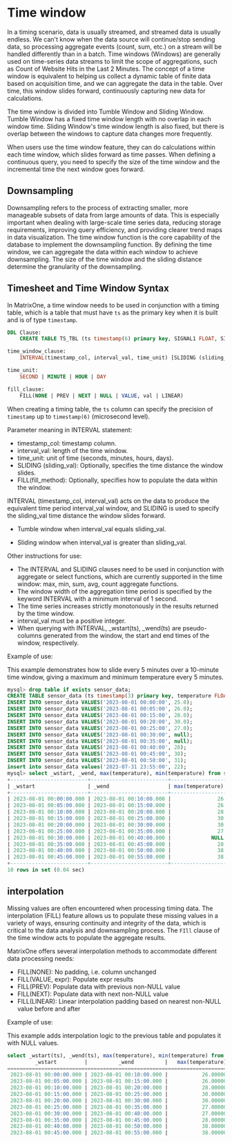 # Time window

In a timing scenario, data is usually streamed, and streamed data is usually endless. We can't know when the data source will continue/stop sending data, so processing aggregate events (count, sum, etc.) on a stream will be handled differently than in a batch. Time windows (Windows) are generally used on time-series data streams to limit the scope of aggregations, such as Count of Website Hits in the Last 2 Minutes. The concept of a time window is equivalent to helping us collect a dynamic table of finite data based on acquisition time, and we can aggregate the data in the table. Over time, this window slides forward, continuously capturing new data for calculations.

The time window is divided into Tumble Window and Sliding Window. Tumble Window has a fixed time window length with no overlap in each window time. Sliding Window's time window length is also fixed, but there is overlap between the windows to capture data changes more frequently.

When users use the time window feature, they can do calculations within each time window, which slides forward as time passes. When defining a continuous query, you need to specify the size of the time window and the incremental time the next window goes forward.

## Downsampling

Downsampling refers to the process of extracting smaller, more manageable subsets of data from large amounts of data. This is especially important when dealing with large-scale time series data, reducing storage requirements, improving query efficiency, and providing clearer trend maps in data visualization. The time window function is the core capability of the database to implement the downsampling function. By defining the time window, we can aggregate the data within each window to achieve downsampling. The size of the time window and the sliding distance determine the granularity of the downsampling.

## Timesheet and Time Window Syntax

In MatrixOne, a time window needs to be used in conjunction with a timing table, which is a table that must have `ts` as the primary key when it is built and is of type `timestamp`.

```sql
DDL Clause:
    CREATE TABLE TS_TBL (ts timestamp(6) primary key, SIGNAL1 FLOAT, SIGNAL2 DOUBLE, ...);

time_window_clause:
	INTERVAL(timestamp_col, interval_val, time_unit) [SLIDING (sliding_val)] [fill_clause]

time_unit:
	SECOND | MINUTE | HOUR | DAY

fill_clause:
	FILL(NONE | PREV | NEXT | NULL | VALUE, val | LINEAR)
```

When creating a timing table, the `ts` column can specify the precision of `timestamp` up to `timestamp(6)` (microsecond level).

Parameter meaning in INTERVAL statement:

* timestamp_col: timestamp column.
* interval_val: length of the time window.
* time_unit: unit of time (seconds, minutes, hours, days).
* SLIDING (sliding_val): Optionally, specifies the time distance the window slides.
* FILL(fill_method): Optionally, specifies how to populate the data within the window.

INTERVAL (timestamp_col, interval_val) acts on the data to produce the equivalent time period interval_val window, and SLIDING is used to specify the sliding_val time distance the window slides forward.

- Tumble window when interval_val equals sliding_val.

- Sliding window when interval_val is greater than sliding_val.

Other instructions for use:

- The INTERVAL and SLIDING clauses need to be used in conjunction with aggregate or select functions, which are currently supported in the time window: max, min, sum, avg, count aggregate functions.
- The window width of the aggregation time period is specified by the keyword INTERVAL with a minimum interval of 1 second.
- The time series increases strictly monotonously in the results returned by the time window.
- interval\_val must be a positive integer.
- When querying with INTERVAL, \_wstart(ts), \_wend(ts) are pseudo-columns generated from the window, the start and end times of the window, respectively.

Example of use:

This example demonstrates how to slide every 5 minutes over a 10-minute time window, giving a maximum and minimum temperature every 5 minutes.

```sql
mysql> drop table if exists sensor_data;
CREATE TABLE sensor_data (ts timestamp(3) primary key, temperature FLOAT);
INSERT INTO sensor_data VALUES('2023-08-01 00:00:00', 25.0);
INSERT INTO sensor_data VALUES('2023-08-01 00:05:00', 26.0);
INSERT INTO sensor_data VALUES('2023-08-01 00:15:00', 28.0);
INSERT INTO sensor_data VALUES('2023-08-01 00:20:00', 30.0);
INSERT INTO sensor_data VALUES('2023-08-01 00:25:00', 27.0);
INSERT INTO sensor_data VALUES('2023-08-01 00:30:00', null);
INSERT INTO sensor_data VALUES('2023-08-01 00:35:00', null);
INSERT INTO sensor_data VALUES('2023-08-01 00:40:00', 28);
INSERT INTO sensor_data VALUES('2023-08-01 00:45:00', 38);
INSERT INTO sensor_data VALUES('2023-08-01 00:50:00', 31);
insert into sensor_data values('2023-07-31 23:55:00', 22);
mysql> select _wstart, _wend, max(temperature), min(temperature) from sensor_data where ts > "2023-08-01 00:00:00.000" and ts < "2023-08-01 00:50:00" interval(ts, 10, minute) sliding(5, minute);
+-------------------------+-------------------------+------------------+------------------+
| _wstart                 | _wend                   | max(temperature) | min(temperature) |
+-------------------------+-------------------------+------------------+------------------+
| 2023-08-01 00:00:00.000 | 2023-08-01 00:10:00.000 |               26 |               26 |
| 2023-08-01 00:05:00.000 | 2023-08-01 00:15:00.000 |               26 |               26 |
| 2023-08-01 00:10:00.000 | 2023-08-01 00:20:00.000 |               28 |               28 |
| 2023-08-01 00:15:00.000 | 2023-08-01 00:25:00.000 |               30 |               28 |
| 2023-08-01 00:20:00.000 | 2023-08-01 00:30:00.000 |               30 |               27 |
| 2023-08-01 00:25:00.000 | 2023-08-01 00:35:00.000 |               27 |               27 |
| 2023-08-01 00:30:00.000 | 2023-08-01 00:40:00.000 |             NULL |             NULL |
| 2023-08-01 00:35:00.000 | 2023-08-01 00:45:00.000 |               28 |               28 |
| 2023-08-01 00:40:00.000 | 2023-08-01 00:50:00.000 |               38 |               28 |
| 2023-08-01 00:45:00.000 | 2023-08-01 00:55:00.000 |               38 |               38 |
+-------------------------+-------------------------+------------------+------------------+
10 rows in set (0.04 sec)

```

## interpolation

Missing values are often encountered when processing timing data. The interpolation (FILL) feature allows us to populate these missing values in a variety of ways, ensuring continuity and integrity of the data, which is critical to the data analysis and downsampling process. The `FIll` clause of the time window acts to populate the aggregate results.

MatrixOne offers several interpolation methods to accommodate different data processing needs:

- FILL(NONE): No padding, i.e. column unchanged
- FILL(VALUE, expr): Populate expr results
- FILL(PREV): Populate data with previous non-NULL value
- FILL(NEXT): Populate data with next non-NULL value
- FILL(LINEAR): Linear interpolation padding based on nearest non-NULL value before and after

Example of use:

This example adds interpolation logic to the previous table and populates it with NULL values.

```sql
select _wstart(ts), _wend(ts), max(temperature), min(temperature) from sensor_data where ts > "2023-08-01 00:00:00.000" and ts < "2023-08-01 00:50:00.000" interval(ts, 10, minute) sliding(5, minute) fill(prev);
         _wstart         |          _wend          |   max(temperature)   |   min(temperature)   |
==================================================================================================
 2023-08-01 00:00:00.000 | 2023-08-01 00:10:00.000 |           26.0000000 |           26.0000000 |
 2023-08-01 00:05:00.000 | 2023-08-01 00:15:00.000 |           26.0000000 |           26.0000000 |
 2023-08-01 00:10:00.000 | 2023-08-01 00:20:00.000 |           28.0000000 |           28.0000000 |
 2023-08-01 00:15:00.000 | 2023-08-01 00:25:00.000 |           30.0000000 |           28.0000000 |
 2023-08-01 00:20:00.000 | 2023-08-01 00:30:00.000 |           30.0000000 |           27.0000000 |
 2023-08-01 00:25:00.000 | 2023-08-01 00:35:00.000 |           27.0000000 |           27.0000000 |
 2023-08-01 00:30:00.000 | 2023-08-01 00:40:00.000 |           27.0000000 |           27.0000000 |
 2023-08-01 00:35:00.000 | 2023-08-01 00:45:00.000 |           28.0000000 |           28.0000000 |
 2023-08-01 00:40:00.000 | 2023-08-01 00:50:00.000 |           38.0000000 |           28.0000000 |
 2023-08-01 00:45:00.000 | 2023-08-01 00:55:00.000 |           38.0000000 |           38.0000000 |
```